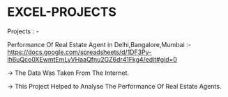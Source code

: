 # EXCEL-PROJECTS
Projects : -

Performance Of Real Estate Agent in Delhi,Bangalore,Mumbai :- https://docs.google.com/spreadsheets/d/1DF3Py-lh6uQco0XEwmtEmLyVHaaQfnu2GZ6dr41Fkg4/edit#gid=0

-> The Data Was Taken From The Internet.

-> This Project Helped to Analyse The Performance Of Real Estate Agents.
